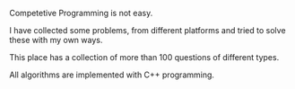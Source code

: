Competetive Programming is not easy.

I have collected some problems, from different platforms and tried to solve these with my own ways.

This place has a collection of more than 100 questions of different types.

All algorithms are implemented with C++ programming.
